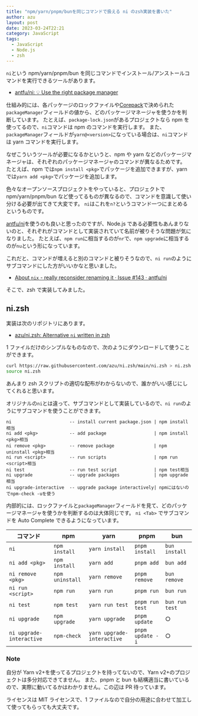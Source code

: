 ```yaml
---
title: "npm/yarn/pnpm/bunを同じコマンドで扱える ni のzsh実装を書いた"
author: azu
layout: post
date: 2023-03-24T22:21
category: JavaScript
tags:
  - JavaScript
  - Node.js
  - zsh
---
```


`ni`という npm/yarn/pnpm/bun を同じコマンドでインストール/アンストールコマンドを実行できるツールがあります。

- [antfu/ni: 💡 Use the right package manager](https://github.com/antfu/ni)

仕組み的には、各パッケージのロックファイルや[Corepack](https://nodejs.org/api/corepack.html)で決められた`packageManager`フィールドの値から、どのパッケージマネージャを使うかを判断しています。
たとえば、`package-lock.json`があるプロジェクトなら npm を使ってるので、`ni`コマンドは npm のコマンドを実行します。
また、`packageManager`フィールドが`yarn@<version>`になっている場合は、`ni`コマンドは yarn コマンドを実行します。

なぜこういうツールが必要になるかというと、npm や yarn などのパッケージマネージャは、それぞれのパッケージマネージャのコマンドが異なるためです。
たとえば、npm では`npm install <pkg>`でパッケージを追加できますが、yarn では`yarn add <pkg>`でパッケージを追加します。

色々なオープンソースプロジェクトをやっていると、プロジェクトで npm/yarn/pnpm/bun など使ってるものが異なるので、コマンドを意識して使い分ける必要が出てきて大変です。
`ni`はこれを`n?`というコマンド一つにまとめるというものです。

[antfu/ni](https://github.com/antfu/ni)を使うのも良いと思ったのですが、Node.js である必要性もあんまりないのと、それぞれがコマンドとして実装されていて名前が被りそうな問題が気になりました。
たとえば、`npm run`に相当するのが`nr`で、`npm upgrade`に相当するのが`nu`という形になっています。

これだと、コマンドが増えると別のコマンドと被りそうなので、`ni run`のようにサブコマンドにした方がいいかなと思いました。

- [About `nix` - really reconsider renaming it · Issue #143 · antfu/ni](https://github.com/antfu/ni/issues/143)

そこで、zsh で実装してみました。

## ni.zsh

実装は次のリポジトリにあります。

- [azu/ni.zsh: Alternative `ni` written in zsh](https://github.com/azu/ni.zsh)

1 ファイルだけのシンプルなものなので、次のようにダウンロードして使うことができます。

```sh
curl https://raw.githubusercontent.com/azu/ni.zsh/main/ni.zsh > ni.zsh
source ni.zsh
```

あんまり zsh スクリプトの適切な配布がわからないので、誰かがいい感じにしてくれると思います。

オリジナルの`ni`とは違って、サブコマンドとして実装しているので、`ni run`のようにサブコマンドを使うことができます。

```
ni                      -- install current package.json | npm install相当
ni add <pkg>            -- add package                  | npm install <pkg>相当
ni remove <pkg>         -- remove package　　　　　　　　　| npm uninstall <pkg>相当
ni run <script>         -- run scripts                  | npm run <script>相当
ni test                 -- run test script              | npm test相当
ni upgrade              -- upgrade packages             | npm upgrade相当
ni upgrade-interactive  -- upgrade package interactively| npmにはないのでnpm-check -uを使う
```

内部的には、ロックファイルと`packageManager`フィールドを見て、どのパッケージマネージャを使うかを判断するのは大体同じです。
`ni <Tab>` でサブコマンドを Auto Complete できるようになっています。

| コマンド                 | npm             | yarn                       | pnpm             | bun            |
| ------------------------ | --------------- | -------------------------- | ---------------- | -------------- |
| `ni`                     | `npm install`   | `yarn install`             | `pnpm install`   | `bun install`  |
| `ni add <pkg>`           | `npm install`   | `yarn add`                 | `pnpm add`       | `bun add`      |
| `ni remove <pkg>`        | `npm uninstall` | `yarn remove`              | `pnpm remove`    | `bun remove`   |
| `ni run <script>`        | `npm run`       | `yarn run`                 | `pnpm run`       | `bun run`      |
| `ni test`                | `npm test`      | `yarn run test`            | `pnpm run test`  | `bun run test` |
| `ni upgrade`             | `npm upgrade`   | `yarn upgrade`             | `pnpm update`    | ○              |
| `ni upgrade-interactive` | `npm-check`     | `yarn upgrade-interactive` | `pnpm update -i` | ○              |

### Note

自分が Yarn v2+を使ってるプロジェクトを持ってないので、Yarn v2+のプロジェクトは多分対応できてません。
また、pnpm と bun も結構適当に書いているので、実際に動いてるかはわかりません。この辺は PR 待っています。

ライセンスは MIT ライセンスで、1 ファイルなので自分の用途に合わせて加工して使ってもらっても大丈夫です。
